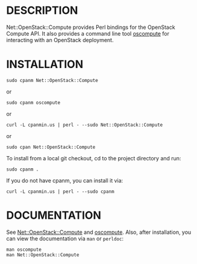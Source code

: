 # DESCRIPTION

Net::OpenStack::Compute provides Perl bindings for the OpenStack Compute API.
It also provides a command line tool 
[oscompute](https://metacpan.org/module/oscompute) for interacting with an
OpenStack deployment.

# INSTALLATION

    sudo cpanm Net::OpenStack::Compute

or

    sudo cpanm oscompute

or

    curl -L cpanmin.us | perl - --sudo Net::OpenStack::Compute

or

    sudo cpan Net::OpenStack::Compute

To install from a local git checkout, cd to the project directory and run:

    sudo cpanm .

If you do not have cpanm, you can install it via:

    curl -L cpanmin.us | perl - --sudo cpanm

# DOCUMENTATION

See 
[Net::OpenStack::Compute](https://metacpan.org/module/Net::OpenStack::Compute)
and [oscompute](https://metacpan.org/module/oscompute).
Also, after installation, you can view the documentation via `man` or `perldoc`:

    man oscompute
    man Net::OpenStack::Compute
